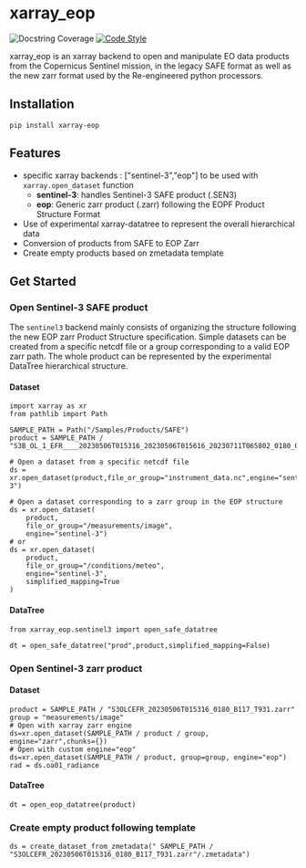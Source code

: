 # xarray_eop

![Docstring Coverage](docstr-cov-link)
[![Code Style][black-badge]][black-link]




xarray_eop is an xarray backend to open and manipulate EO data products from the Copernicus Sentinel mission, in the legacy SAFE format as well as the new zarr format used by the Re-engineered python processors.

## Installation

```shell
pip install xarray-eop
```

## Features

- specific xarray backends : ["sentinel-3","eop"] to be used with  `xarray.open_dataset` function
  - **sentinel-3**: handles Sentinel-3 SAFE product (.SEN3)
  - **eop**: Generic zarr product (.zarr) following the EOPF Product Structure Format
- Use of experimental xarray-datatree to represent the overall hierarchical data
- Conversion of products from SAFE to EOP Zarr
- Create empty products based on zmetadata template

## Get Started

### Open Sentinel-3 SAFE product

The `sentinel3` backend mainly consists of organizing the structure following the new EOP zarr Product Structure specification.
Simple datasets can be created from a specific netcdf file or a group corresponding to a valid EOP zarr path.
The whole product can be represented by the experimental DataTree hierarchical structure.

#### Dataset

```shell
import xarray as xr
from pathlib import Path

SAMPLE_PATH = Path("/Samples/Products/SAFE")
product = SAMPLE_PATH / "S3B_OL_1_EFR____20230506T015316_20230506T015616_20230711T065802_0180_079_117______LR1_D_NR_003.SEN3"

# Open a dataset from a specific netcdf file
ds = xr.open_dataset(product,file_or_group="instrument_data.nc",engine="sentinel-3")

# Open a dataset corresponding to a zarr group in the EOP structure
ds = xr.open_dataset(
    product,
    file_or_group="/measurements/image",
    engine="sentinel-3")
# or
ds = xr.open_dataset(
    product,
    file_or_group="/conditions/meteo",
    engine="sentinel-3",
    simplified_mapping=True
)
```

#### DataTree

```shell
from xarray_eop.sentinel3 import open_safe_datatree

dt = open_safe_datatree("prod",product,simplified_mapping=False)
```


### Open Sentinel-3 zarr product

#### Dataset

```shell
product = SAMPLE_PATH / "S3OLCEFR_20230506T015316_0180_B117_T931.zarr"
group = "measurements/image"
# Open with xarray zarr engine
ds=xr.open_dataset(SAMPLE_PATH / product / group, engine="zarr",chunks={})
# Open with custom engine="eop"
ds=xr.open_dataset(SAMPLE_PATH / product, group=group, engine="eop")
rad = ds.oa01_radiance
```

#### DataTree

```shell
dt = open_eop_datatree(product)
```

### Create empty product following template

```shell
ds = create_dataset_from_zmetadata(" SAMPLE_PATH / "S3OLCEFR_20230506T015316_0180_B117_T931.zarr"/.zmetadata")
```

[black-badge]:https://img.shields.io/badge/code%20style-black-000000.svg
[black-link]: https://black.readthedocs.io/en/stable/
[docstr-cov-link]: https://vlevasseur073.github.io/xarray-eop/docstr_coverage.svg
